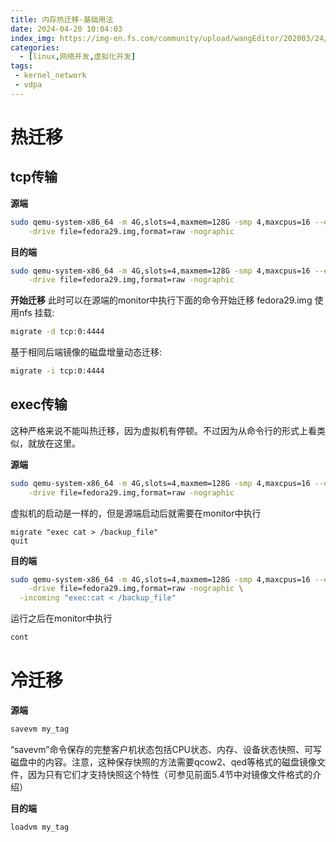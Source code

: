 ```yaml
---
title: 内存热迁移-基础用法
date: 2024-04-20 10:04:03
index_img: https://img-en.fs.com/community/upload/wangEditor/202003/24/_1585046553_TZOmBePO8Z.jpg
categories:
  - [linux,网络开发,虚拟化开发]
tags:
 - kernel_network
 - vdpa
---
```


# 热迁移

## tcp传输
**源端**
```sh
sudo qemu-system-x86_64 -m 4G,slots=4,maxmem=128G -smp 4,maxcpus=16 --enable-kvm \
    -drive file=fedora29.img,format=raw -nographic
```

**目的端**
```sh
sudo qemu-system-x86_64 -m 4G,slots=4,maxmem=128G -smp 4,maxcpus=16 --enable-kvm \
    -drive file=fedora29.img,format=raw -nographic
```

**开始迁移**
此时可以在源端的monitor中执行下面的命令开始迁移
fedora29.img 使用nfs 挂载:
```sh
migrate -d tcp:0:4444
```

基于相同后端镜像的磁盘增量动态迁移:
```sh
migrate -i tcp:0:4444
```

## exec传输
这种严格来说不能叫热迁移，因为虚拟机有停顿。不过因为从命令行的形式上看类似，就放在这里。

**源端**
```sh
sudo qemu-system-x86_64 -m 4G,slots=4,maxmem=128G -smp 4,maxcpus=16 --enable-kvm \
    -drive file=fedora29.img,format=raw -nographic
```
虚拟机的启动是一样的，但是源端启动后就需要在monitor中执行

```
migrate "exec cat > /backup_file"
quit
```

**目的端**
```sh
sudo qemu-system-x86_64 -m 4G,slots=4,maxmem=128G -smp 4,maxcpus=16 --enable-kvm \
    -drive file=fedora29.img,format=raw -nographic \
  -incoming "exec:cat < /backup_file"
```

运行之后在monitor中执行
```sh
cont
```

# 冷迁移
**源端**
```sh
savevm my_tag
```
“savevm”命令保存的完整客户机状态包括CPU状态、内存、设备状态快照、可写磁盘中的内容。注意，这种保存快照的方法需要qcow2、qed等格式的磁盘镜像文件，因为只有它们才支持快照这个特性（可参见前面5.4节中对镜像文件格式的介绍）

**目的端**
```sh
loadvm my_tag
```
